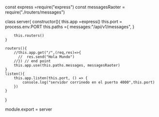 const express =require("express")
const messagesRaoter = require("./routers/messages")

class server{
    constructor(){
        this.app =express()
        this.port = process.env.PORT
        this.paths ={
            messages:"/api/v1/messages",
        }

        this.routers()
    }

    routers(){
        //this.app.get("/",(req,res)=>{
          //  res.send("Hola Mundo")
        //}) // end point
        this.app.use(this.paths.messages, messagesRaoter)
    }
    listen(){
        this.app.listen(this.port, () => {
            console.log("servidor corrinedo en el puerto 4000",this.port)
        })
    }
}

module.export = server 